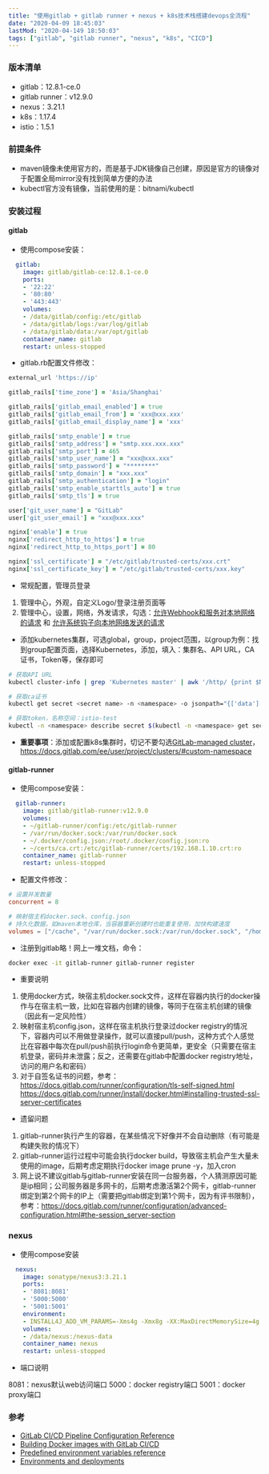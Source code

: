 ```yaml
---
title: "使用gitlab + gitlab runner + nexus + k8s技术栈搭建devops全流程"
date: "2020-04-09 18:45:03"
lastMod: "2020-04-149 18:50:03"
tags: ["gitlab", "gitlab runner", "nexus", "k8s", "CICD"]
---
```


### 版本清单

- gitlab：12.8.1-ce.0
- gitlab runner：v12.9.0
- nexus：3.21.1
- k8s：1.17.4
- istio：1.5.1

### 前提条件

- maven镜像未使用官方的，而是基于JDK镜像自己创建，原因是官方的镜像对于配置全局mirror没有找到简单方便的办法
- kubectl官方没有镜像，当前使用的是：bitnami/kubectl

### 安装过程

#### gitlab

- 使用compose安装：

```yml
  gitlab:
    image: gitlab/gitlab-ce:12.8.1-ce.0
    ports:
    - '22:22'
    - '80:80'
    - '443:443'
    volumes:
    - /data/gitlab/config:/etc/gitlab
    - /data/gitlab/logs:/var/log/gitlab
    - /data/gitlab/data:/var/opt/gitlab
    container_name: gitlab
    restart: unless-stopped
```

- gitlab.rb配置文件修改：

```ruby
external_url 'https://ip'

gitlab_rails['time_zone'] = 'Asia/Shanghai'

gitlab_rails['gitlab_email_enabled'] = true
gitlab_rails['gitlab_email_from'] = 'xxx@xxx.xxx'
gitlab_rails['gitlab_email_display_name'] = 'xxx'

gitlab_rails['smtp_enable'] = true
gitlab_rails['smtp_address'] = "smtp.xxx.xxx.xxx"
gitlab_rails['smtp_port'] = 465
gitlab_rails['smtp_user_name'] = "xxx@xxx.xxx"
gitlab_rails['smtp_password'] = "********"
gitlab_rails['smtp_domain'] = "xxx.xxx"
gitlab_rails['smtp_authentication'] = "login"
gitlab_rails['smtp_enable_starttls_auto'] = true
gitlab_rails['smtp_tls'] = true

user['git_user_name'] = "GitLab"
user['git_user_email'] = "xxx@xxx.xxx"

nginx['enable'] = true
nginx['redirect_http_to_https'] = true
nginx['redirect_http_to_https_port'] = 80

nginx['ssl_certificate'] = "/etc/gitlab/trusted-certs/xxx.crt"
nginx['ssl_certificate_key'] = "/etc/gitlab/trusted-certs/xxx.key"
```

- 常规配置，管理员登录

1. 管理中心，外观，自定义Logo/登录注册页面等
2. 管理中心，设置，网络，外发请求，勾选：<u>允许Webhook和服务对本地网络的请求</u> 和 <u>允许系统钩子向本地网络发送的请求</u>

- 添加kubernetes集群，可选global，group，project范围，以group为例：找到group配置页面，选择Kubernetes，添加，填入：集群名、API URL，CA证书，Token等，保存即可

```bash
# 获取API URL
kubectl cluster-info | grep 'Kubernetes master' | awk '/http/ {print $NF}'

# 获取ca证书
kubectl get secret <secret name> -n <namespace> -o jsonpath="{['data']['ca\.crt']}" | base64 --decode > ca.pem

# 获取token，名称空间：istio-test
kubectl -n <namespace> describe secret $(kubectl -n <namespace> get secret | grep gitlab-service-account | awk '{print $1}')
```

- **重要事项**：添加或配置k8s集群时，切记不要勾选<u>GitLab-managed cluster</u>，https://docs.gitlab.com/ee/user/project/clusters/#custom-namespace

#### gitlab-runner

- 使用compose安装：

```yaml
  gitlab-runner:
    image: gitlab/gitlab-runner:v12.9.0
    volumes:
    - ~/gitlab-runner/config:/etc/gitlab-runner
    - /var/run/docker.sock:/var/run/docker.sock
    - ~/.docker/config.json:/root/.docker/config.json:ro
    - ~/certs/ca.crt:/etc/gitlab-runner/certs/192.168.1.10.crt:ro
    container_name: gitlab-runner
    restart: unless-stopped
```

- 配置文件修改：

```toml
# 设置并发数量
concurrent = 8

# 映射宿主机docker.sock、config.json
# 持久化数据，如maven本地仓库，当容器重新创建时也能重复使用，加快构建速度
volumes = ["/cache", "/var/run/docker.sock:/var/run/docker.sock", "/home/cem/.docker/config.json:/root/.docker/config.json", "/home/cem/.m2:/root/.m2"]
```

- 注册到gitlab略！网上一堆文档，命令：

```bash
docker exec -it gitlab-runner gitlab-runner register
```

- 重要说明

1. 使用docker方式，映宿主机docker.sock文件，这样在容器内执行的docker操作与在宿主机一致，比如在容器内创建的镜像，等同于在宿主机创建的镜像（因此有一定风险性）
2. 映射宿主机config.json，这样在宿主机执行登录过docker registry的情况下，容器内可以不用做登录操作，就可以直接pull/push，这种方式个人感觉比在容器中每次在pull/push前执行login命令更简单，更安全（只需要在宿主机登录，密码并未泄露；反之，还需要在gitlab中配置docker registry地址，访问的用户名和密码）
3. 对于自签名证书的问题，参考：
   https://docs.gitlab.com/runner/configuration/tls-self-signed.html
   https://docs.gitlab.com/runner/install/docker.html#installing-trusted-ssl-server-certificates

- 遗留问题

1. gitlab-runner执行产生的容器，在某些情况下好像并不会自动删除（有可能是构建失败的情况下）
2. gitlab-runner运行过程中可能会执行docker build，导致宿主机会产生大量未使用的image，后期考虑定期执行docker image prune -y，加入cron
3. 网上说不建议gitlab与gitlab-runner安装在同一台服务器，个人猜测原因可能是ip相同；公司服务器是多网卡的，后期考虑激活第2个网卡，gitlab-runner绑定到第2个网卡的IP上（需要把gitlab绑定到第1个网卡，因为有评书限制），参考：https://docs.gitlab.com/runner/configuration/advanced-configuration.html#the-session_server-section

### nexus

- 使用compose安装

```yaml
  nexus:
    image: sonatype/nexus3:3.21.1
    ports:
    - '8081:8081'
    - '5000:5000'
    - '5001:5001'
    environment:
    - INSTALL4J_ADD_VM_PARAMS=-Xms4g -Xmx8g -XX:MaxDirectMemorySize=4g
    volumes:
    - /data/nexus:/nexus-data
    container_name: nexus
    restart: unless-stopped
```

- 端口说明

8081：nexus默认web访问端口
5000：docker registry端口
5001：docker proxy端口

### 参考

- [GitLab CI/CD Pipeline Configuration Reference](https://docs.gitlab.com/ee/ci/yaml/README.html)
- [Building Docker images with GitLab CI/CD](https://docs.gitlab.com/ee/ci/docker/using_docker_build.html)
- [Predefined environment variables reference](https://docs.gitlab.com/ce/ci/variables/predefined_variables.html)
- [Environments and deployments](https://docs.gitlab.com/ee/ci/environments.html)

